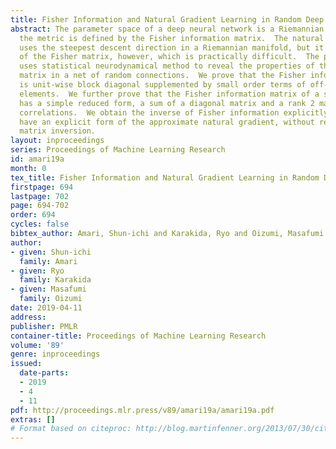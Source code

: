 ```yaml
---
title: Fisher Information and Natural Gradient Learning in Random Deep Networks
abstract: The parameter space of a deep neural network is a Riemannian manifold, where
  the metric is defined by the Fisher information matrix.  The natural gradient method
  uses the steepest descent direction in a Riemannian manifold, but it requires inversion
  of the Fisher matrix, however, which is practically difficult.  The present paper
  uses statistical neurodynamical method to reveal the properties of the Fisher information
  matrix in a net of random connections.  We prove that the Fisher information matrix
  is unit-wise block diagonal supplemented by small order terms of off-block-diagonal
  elements.  We further prove that the Fisher information matrix of a single unit
  has a simple reduced form, a sum of a diagonal matrix and a rank 2 matrix of weight-bias
  correlations.  We obtain the inverse of Fisher information explicitly.  We then
  have an explicit form of the approximate natural gradient, without relying on the
  matrix inversion.
layout: inproceedings
series: Proceedings of Machine Learning Research
id: amari19a
month: 0
tex_title: Fisher Information and Natural Gradient Learning in Random Deep Networks
firstpage: 694
lastpage: 702
page: 694-702
order: 694
cycles: false
bibtex_author: Amari, Shun-ichi and Karakida, Ryo and Oizumi, Masafumi
author:
- given: Shun-ichi
  family: Amari
- given: Ryo
  family: Karakida
- given: Masafumi
  family: Oizumi
date: 2019-04-11
address: 
publisher: PMLR
container-title: Proceedings of Machine Learning Research
volume: '89'
genre: inproceedings
issued:
  date-parts:
  - 2019
  - 4
  - 11
pdf: http://proceedings.mlr.press/v89/amari19a/amari19a.pdf
extras: []
# Format based on citeproc: http://blog.martinfenner.org/2013/07/30/citeproc-yaml-for-bibliographies/
---
```

